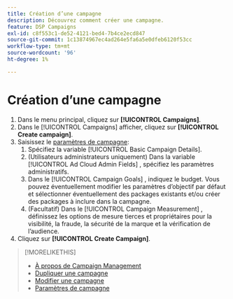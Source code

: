 ```yaml
---
title: Création d’une campagne
description: Découvrez comment créer une campagne.
feature: DSP Campaigns
exl-id: c8f553c1-de52-4121-bed4-7b4ce2ecd847
source-git-commit: 1c13874967ec4ad264e5fa6a5e0dfeb6120f53cc
workflow-type: tm+mt
source-wordcount: '96'
ht-degree: 1%

---
```


# Création d’une campagne

1. Dans le menu principal, cliquez sur **[!UICONTROL Campaigns]**.
1. Dans le [!UICONTROL Campaigns] afficher, cliquez sur **[!UICONTROL Create campaign]**.
1. Saisissez le [paramètres de campagne](campaign-settings.md):
   1. Spécifiez la variable [!UICONTROL Basic Campaign Details].
   1. (Utilisateurs administrateurs uniquement) Dans la variable [!UICONTROL Ad Cloud Admin Fields] , spécifiez les paramètres administratifs.
   1. Dans le [!UICONTROL Campaign Goals] , indiquez le budget. Vous pouvez éventuellement modifier les paramètres d’objectif par défaut et sélectionner éventuellement des packages existants et/ou créer des packages à inclure dans la campagne.
   1. (Facultatif) Dans le [!UICONTROL Campaign Measurement] , définissez les options de mesure tierces et propriétaires pour la visibilité, la fraude, la sécurité de la marque et la vérification de l’audience.
1. Cliquez sur **[!UICONTROL Create Campaign]**.

>[!MORELIKETHIS]
>
>* [À propos de Campaign Management](campaign-about.md)
>* [Dupliquer une campagne](campaign-duplicate.md)
>* [Modifier une campagne](campaign-edit.md)
>* [Paramètres de campagne](campaign-settings.md)

